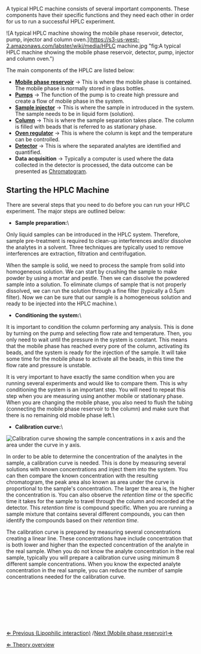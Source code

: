 A typical HPLC machine consists of several important components. These
components have their specific functions and they need each other in
order for us to run a successful HPLC experiment.

![A typical HPLC machine showing the mobile phase reservoir, detector, pump, injector and column oven.](https://s3-us-west-2.amazonaws.com/labster/wiki/media/HPLC machine.jpg "fig:A typical HPLC machine showing the mobile phase reservoir, detector, pump, injector and column oven.")

The main components of the HPLC are listed below:

-   **[Mobile phase reservoir](/wiki/Mobile_phase_reservoir "wikilink")** →
    This is where the mobile phase is contained. The mobile phase is
    normally stored in glass bottles.
-   **[Pumps](/wiki/Pumps "wikilink")** → The function of the pump is to
    create high pressure and create a flow of mobile phase in the
    system.
-   **[Sample injector](/wiki/Sample_injector "wikilink")** → This is where
    the sample in introduced in the system. The sample needs to be in
    liquid form (solution).
-   **[Column](/wiki/Column "wikilink")** → This is where the sample
    separation takes place. The column is filled with beads that is
    referred to as stationary phase.
-   **[Oven regulator](/wiki/Oven_regulator "wikilink")** → This is where the
    column is kept and the temperature can be controlled.
-   **[Detector](/wiki/Detector "wikilink")** → This is where the separated
    analytes are identified and quantified.
-   **Data acquisition** → Typically a computer is used where the data
    collected in the detector is processed, the data outcome can be
    presented as [Chromatogram](/wiki/Chromatogram "wikilink").

Starting the HPLC Machine
-------------------------

There are several steps that you need to do before you can run your HPLC
experiment. The major steps are outlined below:

-   **Sample preparation:**\

Only liquid samples can be introduced in the HPLC system. Therefore,
sample pre-treatment is required to clean-up interferences and/or
dissolve the analytes in a solvent. Three techniques are typically used
to remove interferences are extraction, filtration and centrifugation.

When the sample is solid, we need to process the sample from solid into
homogeneous solution. We can start by crushing the sample to make powder
by using a mortar and pestle. Then we can dissolve the powdered sample
into a solution. To eliminate clumps of sample that is not properly
dissolved, we can run the solution through a fine filter (typically a
0.5μm filter). Now we can be sure that our sample is a homogeneous
solution and ready to be injected into the HPLC machine.\

-   **Conditioning the system:**\

It is important to condition the column performing any analysis. This is
done by turning on the pump and selecting flow rate and temperature.
Then, you only need to wait until the pressure in the system is
constant. This means that the mobile phase has reached every pore of the
column, activating its beads, and the system is ready for the injection
of the sample. It will take some time for the mobile phase to activate
all the beads, in this time the flow rate and pressure is unstable.

It is very important to have exactly the same condition when you are
running several experiments and would like to compare them. This is why
conditioning the system is an important step. You will need to repeat
this step when you are measuring using another mobile or stationary
phase. When you are changing the mobile phase, you also need to flush
the tubing (connecting the mobile phase reservoir to the column) and
make sure that there is no remaining old mobile phase left.\

-   **Calibration curve:**\

![Calibration curve showing the sample concentrations in x axis and the area under the curve in y axis.](https://s3-us-west-2.amazonaws.com/labster/wiki/media/CalibrationCurve.png "fig:Calibration curve showing the sample concentrations in x axis and the area under the curve in y axis.")

In order to be able to determine the concentration of the analytes in
the sample, a calibration curve is needed. This is done by measuring
several solutions with known concentrations and inject them into the
system. You can then compare the known concentration with the resulting
chromatogram, the peak area also known as area under the curve is
proportional to the sample's concentration. The larger the area is, the
higher the concentration is. You can also observe the *retention time*
or the specific time it takes for the sample to travel through the
column and recorded at the detector. This *retention time* is compound
specific. When you are running a sample mixture that contains several
different compounds, you can then identify the compounds based on their
*retention time*.

The calibration curve is prepared by measuring several concentrations
creating a linear line. These concentrations have include concentration
that is both lower and higher than the expected concentration of the
analyte in the real sample. When you do not know the analyte
concentration in the real sample, typically you will prepare a
calibration curve using minimum 8 different sample concentrations. When
you know the expected analyte concentration in the real sample, you can
reduce the number of sample concentrations needed for the calibration
curve.

\
\
\
\
\
\
\
 [⇐ Previous (Lipophilic
interaction)](/wiki/Lipophilic_interaction "wikilink") /[Next (Mobile phase
reservoir)⇒](/wiki/Mobile_phase_reservoir "wikilink")

[⇐ Theory overview](/wiki/HPLC "wikilink")

